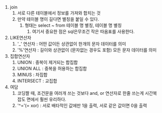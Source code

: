 1. join
   1. 서로 다른 테이블에서 정보를 가져와 합치는 것
   2. 만약 테이블 명이 길다면 별칭을 붙일 수 있다.
      1. 형태는 select ~ from 테이블 명 별칭, 테이블 명 별칭
         1. 여기서 중요한 점은 sql은무조건 작은 따옴표를 사용한다.
2. LIKE연산자
   1. '_' 연산자 : 어떤 값이든 상관없이 한개의 문자 데이터를 의미
   2. '%'연산자 : 길이와 상관없이 (문자없는 경우도 포함) 모든 문자 데이터를 의미
3. 집합연산자
   1. UNION : 중복이 제거되는 합집합
   2. UNION ALL : 중복을 허용하는 합집합
   3. MINUS : 차집합
   4. INTERSECT : 교집합
4. 여담
   1. 코딩짤 때, 조건문을 여러개 쓰는 것보다  and, or 연산자로 한줄 쓰는게 시간복잡도 면에서 훨씬 유리하다.  
   2. '^='(= xor) : 서로 배타적인 값에만 1을 출력, 서로 같은 값이면 0을 출력
